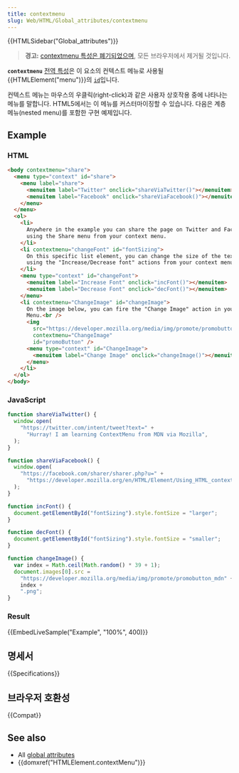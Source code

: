 ```yaml
---
title: contextmenu
slug: Web/HTML/Global_attributes/contextmenu
---
```


{{HTMLSidebar("Global_attributes")}}

> **경고:** [contextmenu 특성은 폐기되었으며](https://html.spec.whatwg.org/multipage/obsolete.html#attr-contextmenu), 모든 브라우저에서 제거될 것입니다.

**`contextmenu`** [전역 특성](/ko/docs/Web/HTML/Global_attributes)은 이 요소의 컨텍스트 메뉴로 사용될 {{HTMLElement("menu")}}의 [`id`](/ko/docs/Web/HTML/Global_attributes/id)입니다.

컨텍스트 메뉴는 마우스의 우클릭(right-click)과 같은 사용자 상호작용 중에 나타나는 메뉴를 말합니다. HTML5에서는 이 메뉴를 커스터마이징할 수 있습니다. 다음은 계층 메뉴(nested menu)를 포함한 구현 예제입니다.

## Example

### HTML

```html
<body contextmenu="share">
  <menu type="context" id="share">
    <menu label="share">
      <menuitem label="Twitter" onclick="shareViaTwitter()"></menuitem>
      <menuitem label="Facebook" onclick="shareViaFacebook()"></menuitem>
    </menu>
  </menu>
  <ol>
    <li>
      Anywhere in the example you can share the page on Twitter and Facebook
      using the Share menu from your context menu.
    </li>
    <li contextmenu="changeFont" id="fontSizing">
      On this specific list element, you can change the size of the text by
      using the "Increase/Decrease font" actions from your context menu
    </li>
    <menu type="context" id="changeFont">
      <menuitem label="Increase Font" onclick="incFont()"></menuitem>
      <menuitem label="Decrease Font" onclick="decFont()"></menuitem>
    </menu>
    <li contextmenu="ChangeImage" id="changeImage">
      On the image below, you can fire the "Change Image" action in your Context
      Menu.<br />
      <img
        src="https://developer.mozilla.org/media/img/promote/promobutton_mdn5.png"
        contextmenu="ChangeImage"
        id="promoButton" />
      <menu type="context" id="ChangeImage">
        <menuitem label="Change Image" onclick="changeImage()"></menuitem>
      </menu>
    </li>
  </ol>
</body>
```

### JavaScript

```js
function shareViaTwitter() {
  window.open(
    "https://twitter.com/intent/tweet?text=" +
      "Hurray! I am learning ContextMenu from MDN via Mozilla",
  );
}

function shareViaFacebook() {
  window.open(
    "https://facebook.com/sharer/sharer.php?u=" +
      "https://developer.mozilla.org/en/HTML/Element/Using_HTML_context_menus",
  );
}

function incFont() {
  document.getElementById("fontSizing").style.fontSize = "larger";
}

function decFont() {
  document.getElementById("fontSizing").style.fontSize = "smaller";
}

function changeImage() {
  var index = Math.ceil(Math.random() * 39 + 1);
  document.images[0].src =
    "https://developer.mozilla.org/media/img/promote/promobutton_mdn" +
    index +
    ".png";
}
```

### Result

{{EmbedLiveSample("Example", "100%", 400)}}

## 명세서

{{Specifications}}

## 브라우저 호환성

{{Compat}}

## See also

- All [global attributes](/ko/docs/Web/HTML/Global_attributes)
- {{domxref("HTMLElement.contextMenu")}}
